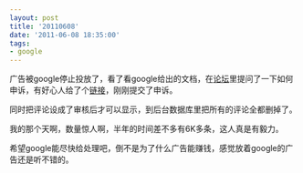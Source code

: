 ```yaml
---
layout: post
title: '20110608'
date: '2011-06-08 18:35:00'
tags:
- google
---
```


<p>广告被google停止投放了，看了看google给出的文档，在<a href="http://www.google.com/support/forum/p/adsense/thread?tid=598c6e58817c93ac&amp;hl=zh-CN">论坛</a>里提问了一下如何申诉，有好心人给了个<a href="https://www.google.com/adsense/support/bin/request.py?contact_type=policy_violation_appeal">链接</a>，刚刚提交了申诉。</p>

<p>同时把评论设成了审核后才可以显示，到后台数据库里把所有的评论全都删掉了。</p>

<p>我的那个天啊，数量惊人啊，半年的时间差不多有6K多条，这人真是有毅力。</p>

<p>希望google能尽快给处理吧，倒不是为了什么广告能赚钱，感觉放着google的广告还是听不错的。</p>